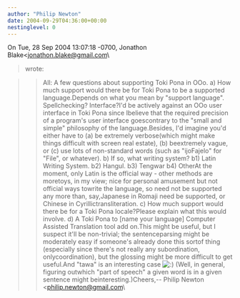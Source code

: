 ```yaml
---
author: "Philip Newton"
date: 2004-09-29T04:36:00+00:00
nestinglevel: 0
---
```

On Tue, 28 Sep 2004 13:07:18 -0700, Jonathon Blake<[jonathon.blake@gmail.com](mailto://jonathon.blake@gmail.com)\
> wrote:

>> All:
>> A few questions about supporting Toki Pona in OOo.
>> a) How much support would there be for Toki Pona to be a supported language.Depends on what you mean by "support language". Spellchecking? Interface?I'd be actively against an OOo user interface in Toki Pona since Ibelieve that the required precision of a program's user interface goescontrary to the "small and simple" philosophy of the language.Besides, I'd imagine you'd either have to (a) be extremely verbose(which might make things difficult with screen real estate), (b) beextremely vague, or (c) use lots of non-standard words (such as "ijoFajelo" for "File", or whatever).
> b) If so, what writing system?
> b1) Latin Writing System.
> b2) Hangul.
> b3) Tengwar
> b4) OtherAt the moment, only Latin is the official way - other methods are moretoys, in my view; nice for personal amusement but not official ways towrite the language, so need not be supported any more than, say,Japanese in Romaji need be supported, or Chinese in Cyrillictransliteration.
> c) How much support would there be for a Toki Pona locale?Please explain what this would involve.
> d) A Toki Pona to \[name your language\] Computer Assisted Translation
> tool add on.This might be useful, but I suspect it'll be non-trivial; the sentenceparsing might be moderately easy if someone's already done this sortof thing (especially since there's not really any subordination, onlycoordination), but the glossing might be more difficult to get useful.And "tawa" is an interesting case ![:)](images/smilies/icon_e_smile.gif "Smile") (Well, in general, figuring outwhich "part of speech" a given word is in a given sentence might beinteresting.)Cheers,--
Philip Newton <[philip.newton@gmail.com](mailto://philip.newton@gmail.com)\
>